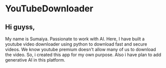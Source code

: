 # YouTubeDownloader
## Hi guyss,
My name is Sumaiya. 
Passionate to work with AI.
Here, I have built a youtube video downloader using python to download fast and secure videos.
We know youtube premium doesn't allow many of us to download the video. So, i created this app for my own purpose. Also i have plan to add generative AI in this platform.
